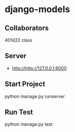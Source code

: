# django-models

## Collaborators

401d22 class

## Server

- <http://http://127.0.0.1:8000>

## Start Project

python manage.py runserver

## Run Test

python manage.py test
